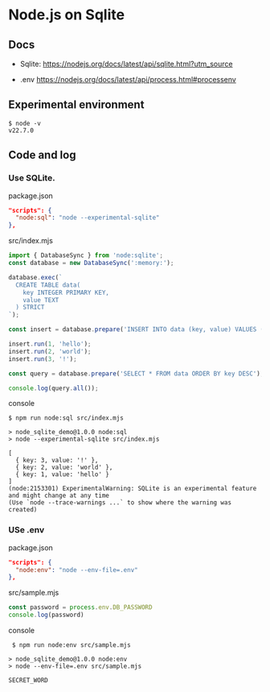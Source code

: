 # Node.js on Sqlite

## Docs

- Sqlite: 
https://nodejs.org/docs/latest/api/sqlite.html?utm_source

- .env 
https://nodejs.org/docs/latest/api/process.html#processenv

## Experimental environment

```text
$ node -v
v22.7.0
```

## Code and log

### Use SQLite.

package.json

```json
"scripts": {
  "node:sql": "node --experimental-sqlite"
},
```

src/index.mjs

```JavaScript
import { DatabaseSync } from 'node:sqlite';
const database = new DatabaseSync(':memory:');

database.exec(`
  CREATE TABLE data(
    key INTEGER PRIMARY KEY,
    value TEXT
  ) STRICT
`);

const insert = database.prepare('INSERT INTO data (key, value) VALUES (?, ?)');

insert.run(1, 'hello');
insert.run(2, 'world');
insert.run(3, '!');

const query = database.prepare('SELECT * FROM data ORDER BY key DESC');

console.log(query.all());

```

console

```terminal
$ npm run node:sql src/index.mjs

> node_sqlite_demo@1.0.0 node:sql
> node --experimental-sqlite src/index.mjs

[
  { key: 3, value: '!' },
  { key: 2, value: 'world' },
  { key: 1, value: 'hello' }
]
(node:2153301) ExperimentalWarning: SQLite is an experimental feature and might change at any time
(Use `node --trace-warnings ...` to show where the warning was created)
```
### USe .env

package.json

```json
"scripts": {
  "node:env": "node --env-file=.env"
},
```

src/sample.mjs

```JavaScript
const password = process.env.DB_PASSWORD
console.log(password)

```

console

```terminal
 $ npm run node:env src/sample.mjs 

> node_sqlite_demo@1.0.0 node:env
> node --env-file=.env src/sample.mjs

SECRET_WORD
```
